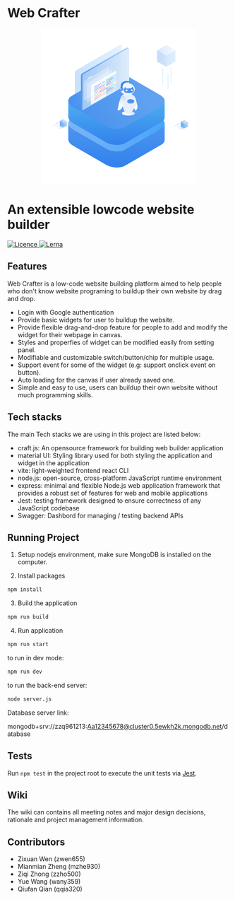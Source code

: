 # Web Crafter

<p align="center">
  <img src="./assets/logo.svg" width="350" />
  <h1>An extensible lowcode website builder</h1>
  <a href="https://img.shields.io/badge/License-GPLv3-blue.svg">
    <img alt="Licence" src="https://img.shields.io/badge/License-GPLv3-blue.svg">
  </a>
    <a href="https://lerna.js.org/">
    <img alt="Lerna" src="https://img.shields.io/badge/maintained%20with-lerna-cc00ff.svg">
  </a>
</p>

## Features

Web Crafter is a low-code website building platform aimed to help people who don't know website programing to buildup their own website by drag and drop.
- Login with Google authentication
- Provide basic widgets for user to buildup the website.
- Provide flexible drag-and-drop feature for people to add and modify the widget for their webpage in canvas.
- Styles and properfies of widget can be modified easily from setting panel.
- Modifiable and customizable switch/button/chip for multiple usage.
- Support event for some of the widget (e.g: support onclick event on button).
- Auto loading for the canvas if user already saved one.
- Simple and easy to use, users can buildup their own website without much programming skills.


## Tech stacks

The main Tech stacks we are using in this project are listed below:

- craft.js: An opensource framework for building web builder application
- material UI: Styling library used for both styling the application and widget in the application
- vite: light-weighted frontend react CLI
- node.js: open-source, cross-platform JavaScript runtime environment
- express: minimal and flexible Node.js web application framework that provides a robust set of features for web and mobile applications
- Jest: testing framework designed to ensure correctness of any JavaScript codebase
- Swagger: Dashbord for managing / testing backend APIs


## Running Project

1. Setup nodejs environment, make sure MongoDB is installed on the computer.

2. Install packages

```bash
npm install
```

3. Build the application

```bash
npm run build
```

4. Run application

```bash
npm run start
```

to run in dev mode:

```bash
npm run dev
```

to run the back-end server:

```bash
node server.js
```
Database server link:

mongodb+srv://zzq961213:Aa12345678@cluster0.5ewkh2k.mongodb.net/database

## Tests

Run `npm test` in the project root to execute the unit tests via [Jest](https://jestjs.io).

## Wiki

The wiki can contains all meeting notes and major design decisions, rationale and project management information.

## Contributors

- Zixuan Wen (zwen655)
- Mianmian Zheng (mzhe930)
- Ziqi Zhong (zzho500)
- Yue Wang (wany359)
- Qiufan Qian (qqia320)
